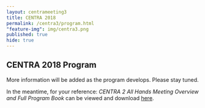 ```yaml
---
layout: centrameeting3
title: CENTRA 2018
permalink: /centra3/program.html
"feature-img": img/centra3.png
published: true
hide: true
---
```


## CENTRA 2018 Program

More information will be added as the program develops. Please stay tuned.

In the meantime, for your reference: *CENTRA 2 All Hands Meeting Overview and Full Program Book* can be viewed and download [here](http://www.globalcentra.org/centra2/program.html). 

